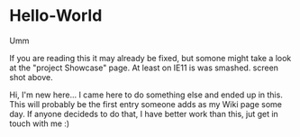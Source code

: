 # Hello-World
Umm

If you are reading this it may already be fixed, but somone might take a look at the "project Showcase" page. At least on IE11 is was smashed. screen shot above.

Hi, I'm new here... I came here to do something else and ended up in this. This will probably be the first entry someone adds as my Wiki page some day. If anyone decideds to do that, I have better work than this, jut get in touch with me :)

